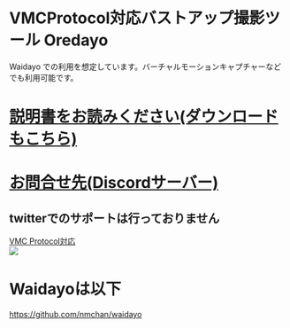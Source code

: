 # VMCProtocol対応バストアップ撮影ツール Oredayo
Waidayo での利用を想定しています。バーチャルモーションキャプチャーなどでも利用可能です。

# [説明書をお読みください(ダウンロードもこちら)](https://github.com/gpsnmeajp/Oredayo/wiki)
# [お問合せ先(Discordサーバー)](https://discord.gg/nGapSR7)
## twitterでのサポートは行っておりません

[VMC Protocol対応](https://sh-akira.github.io/VirtualMotionCaptureProtocol/)  
<img src="https://github.com/gpsnmeajp/Oredayo/blob/wiki_img/wiki_img/vmpc_logo_128x128.png?raw=true"></img>

# Waidayoは以下
https://github.com/nmchan/waidayo
